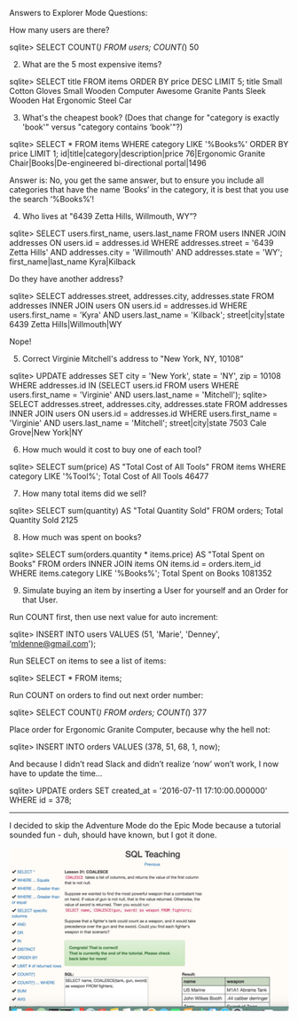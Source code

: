 Answers to Explorer Mode Questions:

How many users are there?

sqlite> SELECT COUNT(*) FROM users;
COUNT(*)
50

2) What are the 5 most expensive items?

sqlite> SELECT title FROM items ORDER BY price DESC LIMIT 5;
title
Small Cotton Gloves
Small Wooden Computer
Awesome Granite Pants
Sleek Wooden Hat
Ergonomic Steel Car

3) What's the cheapest book? (Does that change for "category is exactly 'book'" versus "category contains ‘book'"?)

sqlite> SELECT * FROM items WHERE category LIKE '%Books%' ORDER BY price LIMIT 1;
id|title|category|description|price
76|Ergonomic Granite Chair|Books|De-engineered bi-directional portal|1496

Answer is: No, you get the same answer, but to ensure you include all categories that have the name ‘Books’ in the category, it is best that you use the search ‘%Books%’!

4) Who lives at "6439 Zetta Hills, Willmouth, WY”?

sqlite> SELECT users.first_name, users.last_name FROM users INNER JOIN addresses ON users.id = addresses.id WHERE addresses.street = '6439 Zetta Hills' AND addresses.city = 'Willmouth' AND addresses.state = 'WY';
first_name|last_name
Kyra|Kilback

Do they have another address?

sqlite> SELECT addresses.street, addresses.city, addresses.state FROM addresses INNER JOIN users ON users.id = addresses.id WHERE users.first_name = 'Kyra' AND users.last_name = 'Kilback';
street|city|state
6439 Zetta Hills|Willmouth|WY

Nope!

5) Correct Virginie Mitchell's address to "New York, NY, 10108”

sqlite> UPDATE addresses SET city = 'New York', state = 'NY', zip = 10108 WHERE addresses.id IN (SELECT users.id FROM users WHERE users.first_name = 'Virginie' AND users.last_name = 'Mitchell');
sqlite> SELECT addresses.street, addresses.city, addresses.state FROM addresses INNER JOIN users ON users.id = addresses.id WHERE users.first_name = 'Virginie' AND users.last_name = 'Mitchell';
street|city|state
7503 Cale Grove|New York|NY

6) How much would it cost to buy one of each tool?

sqlite> SELECT sum(price) AS "Total Cost of All Tools"  FROM items WHERE category LIKE '%Tool%';
Total Cost of All Tools
46477

7) How many total items did we sell?

sqlite> SELECT sum(quantity) AS "Total Quantity Sold" FROM orders;
Total Quantity Sold
2125

8) How much was spent on books?

sqlite> SELECT sum(orders.quantity * items.price) AS "Total Spent on Books" FROM orders INNER JOIN items ON items.id = orders.item_id WHERE items.category LIKE '%Books%';
Total Spent on Books
1081352

9) Simulate buying an item by inserting a User for yourself and an Order for that User.

Run COUNT first, then use next value for auto increment:

sqlite> INSERT INTO users VALUES (51, 'Marie', 'Denney', ‘mldenne@gmail.com');

Run SELECT on items to see a list of items:

sqlite> SELECT * FROM items;

Run COUNT on orders to find out next order number:

sqlite> SELECT COUNT(*) FROM orders;
COUNT(*)
377

Place order for Ergonomic Granite Computer, because why the hell not:

sqlite> INSERT INTO orders VALUES (378, 51, 68, 1, now);                             

And because I didn’t read Slack and didn’t realize ‘now’ won’t work, I now have to update the time…

sqlite> UPDATE orders SET created_at = '2016-07-11 17:10:00.000000' WHERE id = 378;

--------------
I decided to skip the Adventure Mode do the Epic Mode because a tutorial sounded fun - duh, should have known, but I got it done.

![ScreenShot](screenshot.png)
